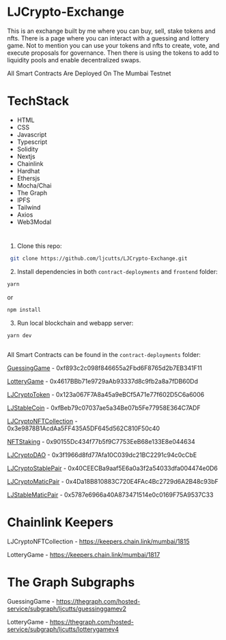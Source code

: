 # LJCrypto-Exchange

This is an exchange built by me where you can buy, sell, stake tokens and nfts. There is a page where you can interact with a guessing and lottery game. Not to mention you can use your tokens and nfts to create, vote, and execute proposals for governance. Then there is using the tokens to add to liquidity pools and enable decentralized swaps.

All Smart Contracts Are Deployed On The Mumbai Testnet

# TechStack
- HTML
- CSS
- Javascript
- Typescript
- Solidity
- Nextjs
- Chainlink
- Hardhat
- Ethersjs
- Mocha/Chai
- The Graph
- IPFS
- Tailwind
- Axios
- Web3Modal
#


1. Clone this repo:

  ```bash
   git clone https://github.com/ljcutts/LJCrypto-Exchange.git
   ```

2. Install dependencies in both `contract-deployments` and `frontend` folder:

  ```bash
  yarn 
  ```
  or 
  
  ```bash
  npm install
  ```

3. Run local blockchain and webapp server:

  ```
  yarn dev
  ```
##
All Smart Contracts can be found in the `contract-deployments` folder:

[GuessingGame](https://mumbai.polygonscan.com/address/0xf893c2c098f846655a2Fbd6F8765d2b7EB341F11) - 0xf893c2c098f846655a2Fbd6F8765d2b7EB341F11

[LotteryGame](https://mumbai.polygonscan.com/address/0x4617BBb71e9729aAb93337d8c9fb2a8a7fDB60Dd) - 0x4617BBb71e9729aAb93337d8c9fb2a8a7fDB60Dd

[LJCryptoToken](https://mumbai.polygonscan.com/address/0x123a067F7A8a45a9eBCf5A71e77f602D5C6a6006) - 0x123a067F7A8a45a9eBCf5A71e77f602D5C6a6006

[LJStableCoin](https://mumbai.polygonscan.com/address/0xfBeb79c07037ae5a34Be07b5Fe77958E364C7ADF) - 0xfBeb79c07037ae5a34Be07b5Fe77958E364C7ADF

[LJCryptoNFTCollection](https://mumbai.polygonscan.com/address/0x3e9878B1AcdAa5FF435A5DF645d562C810F50c40) - 0x3e9878B1AcdAa5FF435A5DF645d562C810F50c40

[NFTStaking](https://mumbai.polygonscan.com/address/0x90155Dc434f77b5f9C7753EeB68e133E8e044634) - 0x90155Dc434f77b5f9C7753EeB68e133E8e044634

[LJCryptoDAO](https://mumbai.polygonscan.com/address/0x3f1966d8fd77Afa10C039dc21BC2291c94c0cCbE) - 0x3f1966d8fd77Afa10C039dc21BC2291c94c0cCbE

[LJCryptoStablePair](https://mumbai.polygonscan.com/address/0x40CEECBa9aaf5E6a0a3f2a54033dfa004474e0D6) - 0x40CEECBa9aaf5E6a0a3f2a54033dfa004474e0D6

[LJCryptoMaticPair](https://mumbai.polygonscan.com/address/0x4Da18B810883C720E4FAc4Bc2729d6A2B48c93bF) - 0x4Da18B810883C720E4FAc4Bc2729d6A2B48c93bF

[LJStableMaticPair](https://mumbai.polygonscan.com/address/0x5787e6966a40A873471514e0c0169F75A9537C33) - 0x5787e6966a40A873471514e0c0169F75A9537C33


# Chainlink Keepers
LJCryptoNFTCollection - https://keepers.chain.link/mumbai/1815

LotteryGame - https://keepers.chain.link/mumbai/1817


# The Graph Subgraphs
GuessingGame - https://thegraph.com/hosted-service/subgraph/ljcutts/guessinggamev2

LotteryGame - https://thegraph.com/hosted-service/subgraph/ljcutts/lotterygamev4






